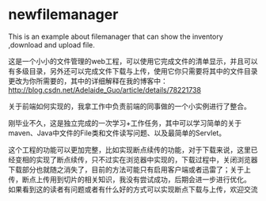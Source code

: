 # newfilemanager
This is an example about filemanager that can show the inventory ,download and upload file.

  这是一个小小的文件管理的web工程，可以使用它完成文件的清单显示，并且可以有多级目录，另外还可以完成文件下载与上传，使用它你只需要将其中的文件目录更改为你所需要的，其中的详细解释在我的博客中：
  http://blog.csdn.net/Adelaide_Guo/article/details/78221738

  关于前端如何实现的，我拿工作中负责前端的同事做的一个小实例进行了整合。

  刚毕业不久，这是独立完成的一次学习+工作任务，其中可以学习简单的关于maven、Java中文件的File类和文件读写问题、以及最简单的Servlet。

  这个工程的功能可以更加完整，比如实现断点续传的功能，对于下载来说，这里已经变相的实现了断点续传，只不过实在浏览器中实现的，下载过程中，关闭浏览器
  下载部分也就随之消失了，目前的方法可能只有启用客户端或者迅雷了；关于上传，断点上传用到切片的相关知识，我没有尝试成功，后期会进一步进行优化。
  如果看到这的读者有问题或者有什么好的方式可以实现断点下载与上传，欢迎交流
